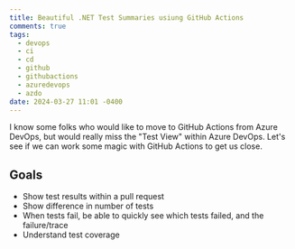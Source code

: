```yaml
---
title: Beautiful .NET Test Summaries usiung GitHub Actions
comments: true
tags:
  - devops
  - ci
  - cd
  - github
  - githubactions
  - azuredevops
  - azdo
date: 2024-03-27 11:01 -0400
---
```

I know some folks who would like to move to GitHub Actions from Azure DevOps, but would really miss the "Test View" within Azure DevOps. Let's see if we can work some magic with GitHub Actions to get us close.

## Goals

* Show test results within a pull request
* Show difference in number of tests
* When tests fail, be able to quickly see which tests failed, and the failure/trace
* Understand test coverage
